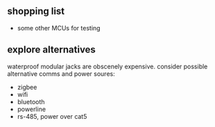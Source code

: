 shopping list
--------------

* some other MCUs for testing

explore alternatives
---------------------

waterproof modular jacks are obscenely expensive.  consider possible alternative comms and power soures:

* zigbee
* wifi
* bluetooth
* powerline
* rs-485, power over cat5
